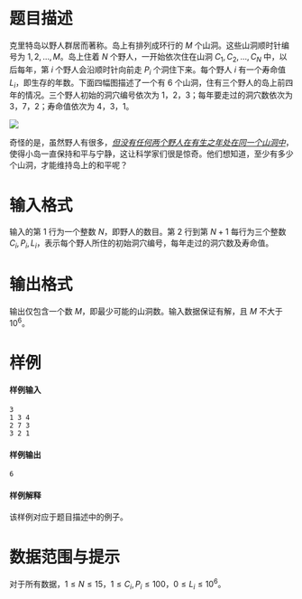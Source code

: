 
# 题目描述

克里特岛以野人群居而著称。岛上有排列成环行的 $M$ 个山洞。这些山洞顺时针编号为 $1,2,\ldots,M$。岛上住着 $N$ 个野人，一开始依次住在山洞 $C_1,C_2,\ldots,C_N$ 中，以后每年，第 $i$ 个野人会沿顺时针向前走 $P_i$ 个洞住下来。每个野人 $i$ 有一个寿命值 $L_i$，即生存的年数。下面四幅图描述了一个有 $6$ 个山洞，住有三个野人的岛上前四年的情况。三个野人初始的洞穴编号依次为 $1$，$2$，$3$；每年要走过的洞穴数依次为 $3$，$7$，$2$；寿命值依次为 $4$，$3$，$1$。

![](/source/guoj/1226/img/aHR0cHM6Ly9pLmxvbGkubmV0LzIwMTkvMDYvMjAvNWQwYWYyZDNhNDY5YjI3OTcwLnBuZw==.png)

奇怪的是，虽然野人有很多，<u><i>但没有任何两个野人在有生之年处在同一个山洞中</i></u>，使得小岛一直保持和平与宁静，这让科学家们很是惊奇。他们想知道，至少有多少个山洞，才能维持岛上的和平呢？

# 输入格式

输入的第 $1$ 行为一个整数 $N$，即野人的数目。第 $2$ 行到第 $N+1$ 每行为三个整数 $C_i,P_i,L_i$，表示每个野人所住的初始洞穴编号，每年走过的洞穴数及寿命值。

# 输出格式

输出仅包含一个数 $M$，即最少可能的山洞数。输入数据保证有解，且 $M$ 不大于 $10^6$。

# 样例

#### 样例输入
```plain
3
1 3 4
2 7 3
3 2 1
```
#### 样例输出
```plain
6
```
#### 样例解释
该样例对应于题目描述中的例子。

# 数据范围与提示

对于所有数据，$1\le N\le 15$，$1\le C_i,P_i\le 100$，$0\le L_i\le 10^6$。

